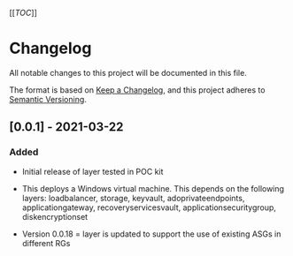 [[_TOC_]]

# Changelog

All notable changes to this project will be documented in this file.

The format is based on [Keep a Changelog](https://keepachangelog.com/en/1.0.0/),
and this project adheres to [Semantic Versioning](https://semver.org/spec/v2.0.0.html).

## [0.0.1] - 2021-03-22

### Added

- Initial release of layer tested in POC kit
- This deploys a Windows virtual machine. This depends on the following layers: loadbalancer, storage, keyvault, adoprivateendpoints, applicationgateway, recoveryservicesvault, applicationsecuritygroup, diskencryptionset

- Version 0.0.18 = layer is updated to support the use of existing ASGs in different RGs